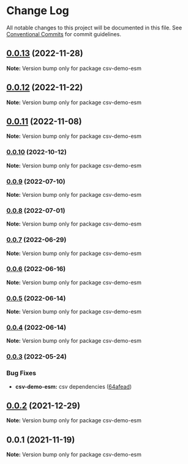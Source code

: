 # Change Log

All notable changes to this project will be documented in this file.
See [Conventional Commits](https://conventionalcommits.org) for commit guidelines.

## [0.0.13](https://github.com/adaltas/node-csv/compare/csv-demo-esm@0.0.12...csv-demo-esm@0.0.13) (2022-11-28)

**Note:** Version bump only for package csv-demo-esm





## [0.0.12](https://github.com/adaltas/node-csv/compare/csv-demo-esm@0.0.11...csv-demo-esm@0.0.12) (2022-11-22)

**Note:** Version bump only for package csv-demo-esm





## [0.0.11](https://github.com/adaltas/node-csv/compare/csv-demo-esm@0.0.10...csv-demo-esm@0.0.11) (2022-11-08)

**Note:** Version bump only for package csv-demo-esm





### [0.0.10](https://github.com/adaltas/node-csv/compare/csv-demo-esm@0.0.9...csv-demo-esm@0.0.10) (2022-10-12)

**Note:** Version bump only for package csv-demo-esm





### [0.0.9](https://github.com/adaltas/node-csv/compare/csv-demo-esm@0.0.8...csv-demo-esm@0.0.9) (2022-07-10)

**Note:** Version bump only for package csv-demo-esm





### [0.0.8](https://github.com/adaltas/node-csv/compare/csv-demo-esm@0.0.7...csv-demo-esm@0.0.8) (2022-07-01)

**Note:** Version bump only for package csv-demo-esm





### [0.0.7](https://github.com/adaltas/node-csv/compare/csv-demo-esm@0.0.6...csv-demo-esm@0.0.7) (2022-06-29)

**Note:** Version bump only for package csv-demo-esm





### [0.0.6](https://github.com/adaltas/node-csv/compare/csv-demo-esm@0.0.5...csv-demo-esm@0.0.6) (2022-06-16)

**Note:** Version bump only for package csv-demo-esm





### [0.0.5](https://github.com/adaltas/node-csv/compare/csv-demo-esm@0.0.4...csv-demo-esm@0.0.5) (2022-06-14)

**Note:** Version bump only for package csv-demo-esm





### [0.0.4](https://github.com/adaltas/node-csv/compare/csv-demo-esm@0.0.3...csv-demo-esm@0.0.4) (2022-06-14)

**Note:** Version bump only for package csv-demo-esm





### [0.0.3](https://github.com/adaltas/node-csv/compare/csv-demo-esm@0.0.2...csv-demo-esm@0.0.3) (2022-05-24)


### Bug Fixes

* **csv-demo-esm:** csv dependencies ([64afead](https://github.com/adaltas/node-csv/commit/64afead8dc41b9d379c9761ddb70d6a29251b4e2))



## [0.0.2](https://github.com/adaltas/node-csv/compare/csv-demo-esm@0.0.1...csv-demo-esm@0.0.2) (2021-12-29)

**Note:** Version bump only for package csv-demo-esm





## 0.0.1 (2021-11-19)

**Note:** Version bump only for package csv-demo-esm
